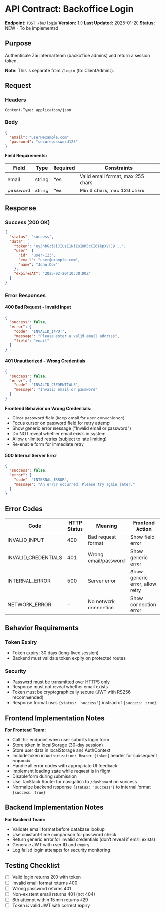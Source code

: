# API Contract: Backoffice Login

**Endpoint:** `POST /bo/login`
**Version:** 1.0
**Last Updated:** 2025-01-20
**Status:** NEW - To be implemented

## Purpose

Authenticate Zai internal team (backoffice admins) and return a session token.

**Note:** This is separate from `/login` (for ClientAdmins).

## Request

### Headers

```
Content-Type: application/json
```

### Body

```json
{
  "email": "user@example.com",
  "password": "securepassword123"
}
```

**Field Requirements:**

| Field | Type | Required | Constraints |
|-------|------|----------|-------------|
| email | string | Yes | Valid email format, max 255 chars |
| password | string | Yes | Min 8 chars, max 128 chars |

## Response

### Success (200 OK)

```json
{
  "status": "success",
  "data": {
    "token": "eyJhbGciOiJIUzI1NiIsInR5cCI6IkpXVCJ9...",
    "user": {
      "id": "user-123",
      "email": "user@example.com",
      "name": "John Doe"
    },
    "expiresAt": "2025-02-20T10:30:00Z"
  }
}
```

### Error Responses

#### 400 Bad Request - Invalid Input

```json
{
  "success": false,
  "error": {
    "code": "INVALID_INPUT",
    "message": "Please enter a valid email address",
    "field": "email"
  }
}
```

#### 401 Unauthorized - Wrong Credentials

```json
{
  "success": false,
  "error": {
    "code": "INVALID_CREDENTIALS",
    "message": "Invalid email or password"
  }
}
```

**Frontend Behavior on Wrong Credentials:**
- Clear password field (keep email for user convenience)
- Focus cursor on password field for retry attempt
- Show generic error message ("Invalid email or password")
- Do NOT reveal whether email exists in system
- Allow unlimited retries (subject to rate limiting)
- Re-enable form for immediate retry

#### 500 Internal Server Error

```json
{
  "success": false,
  "error": {
    "code": "INTERNAL_ERROR",
    "message": "An error occurred. Please try again later."
  }
}
```

## Error Codes

| Code | HTTP Status | Meaning | Frontend Action |
|------|-------------|---------|-----------------|
| INVALID_INPUT | 400 | Bad request format | Show field error |
| INVALID_CREDENTIALS | 401 | Wrong email/password | Show generic error |
| INTERNAL_ERROR | 500 | Server error | Show generic error, allow retry |
| NETWORK_ERROR | - | No network connection | Show connection error |

## Behavior Requirements

### Token Expiry

- Token expiry: 30 days (long-lived session)
- Backend must validate token expiry on protected routes

### Security

- Password must be transmitted over HTTPS only
- Response must not reveal whether email exists
- Token must be cryptographically secure (JWT with RS256 recommended)
- Response format uses `{status: 'success'}` instead of `{success: true}`

## Frontend Implementation Notes

**For Frontend Team:**
- Call this endpoint when user submits login form
- Store token in localStorage (30-day session)
- Store user data in localStorage and AuthContext
- Include token in `Authorization: Bearer {token}` header for subsequent requests
- Handle all error codes with appropriate UI feedback
- Implement loading state while request is in flight
- Disable form during submission
- Use TanStack Router for navigation to `/dashboard` on success
- Normalize backend response `{status: 'success'}` to internal format `{success: true}`

## Backend Implementation Notes

**For Backend Team:**
- Validate email format before database lookup
- Use constant-time comparison for password check
- Return generic error for invalid credentials (don't reveal if email exists)
- Generate JWT with user ID and expiry
- Log failed login attempts for security monitoring

## Testing Checklist

- [ ] Valid login returns 200 with token
- [ ] Invalid email format returns 400
- [ ] Wrong password returns 401
- [ ] Non-existent email returns 401 (not 404)
- [ ] 6th attempt within 15 min returns 429
- [ ] Token is valid JWT with correct expiry
